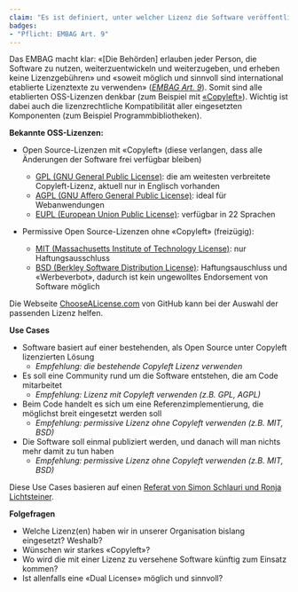 ```yaml
---
claim: "Es ist definiert, unter welcher Lizenz die Software veröffentlicht wird."
badges:
- "Pflicht: EMBAG Art. 9"
---
```


Das EMBAG macht klar: «[Die Behörden] erlauben jeder Person, die Software zu nutzen, weiterzuentwickeln und weiterzugeben, und erheben keine Lizenzgebühren» und «soweit möglich und sinnvoll sind international etablierte Lizenztexte zu verwenden» (_[EMBAG Art. 9](https://www.fedlex.admin.ch/eli/fga/2023/787/de#art_9)_). Somit sind alle etablierten OSS-Lizenzen denkbar (zum Beispiel mit [«Copyleft»](https://de.wikipedia.org/wiki/Copyleft)). Wichtig ist dabei auch die lizenzrechtliche Kompatibilität aller eingesetzten Komponenten (zum Beispiel Programmbibliotheken).

**Bekannte OSS-Lizenzen:**

* Open Source-Lizenzen mit «Copyleft» (diese verlangen, dass alle Änderungen der Software frei verfügbar bleiben)
    * [GPL (GNU General Public License)](https://choosealicense.com/licenses/gpl-3.0/): die am weitesten verbreitete Copyleft-Lizenz, aktuell nur in Englisch vorhanden
    * [AGPL (GNU Affero General Public License)](https://choosealicense.com/licenses/agpl-3.0/): ideal für Webanwendungen
    * [EUPL (European Union Public License)](https://choosealicense.com/licenses/eupl-1.1/): verfügbar in 22 Sprachen

* Permissive Open Source-Lizenzen ohne «Copyleft» (freizügig):
    * [MIT (Massachusetts Institute of Technology License)](https://choosealicense.com/licenses/mit/): nur Haftungsausschluss
    * [BSD (Berkley Software Distribution License)](https://choosealicense.com/licenses/bsd-3-clause/): Haftungsauschluss und «Werbeverbot», dadurch ist kein ungewolltes Endorsement von Software möglich

Die Webseite [ChooseALicense.com](https://choosealicense.com/) von GitHub kann bei der Auswahl der passenden Lizenz helfen.

**Use Cases**

* Software basiert auf einer bestehenden, als Open Source unter Copyleft lizenzierten Lösung
   * _Empfehlung: die bestehende Copyleft Lizenz verwenden_
* Es soll eine Community rund um die Software entstehen, die am Code mitarbeitet
   * _Empfehlung: Lizenz mit Copyleft verwenden (z.B. GPL, AGPL)_
* Beim Code handelt es sich um eine Referenzimplementierung, die möglichst breit eingesetzt werden soll
   * _Empfehlung: permissive Lizenz ohne Copyleft verwenden (z.B. MIT, BSD)_
* Die Software soll einmal publiziert werden, und danach will man nichts mehr damit zu tun haben 
   * _Empfehlung: permissive Lizenz ohne Copyleft verwenden (z.B. MIT, BSD)_

Diese Use Cases basieren auf einen [Referat von Simon Schlauri und Ronja Lichtsteiner](https://pretalx.com/it-beschaffungskonferenz-2024/talk/FXVUTW/).

**Folgefragen**

* Welche Lizenz(en) haben wir in unserer Organisation bislang eingesetzt? Weshalb?
* Wünschen wir starkes «Copyleft»?
* Wo wird die mit einer Lizenz zu versehene Software künftig zum Einsatz kommen?
* Ist allenfalls eine «Dual License» möglich und sinnvoll?
